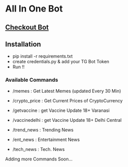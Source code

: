 # All In One Bot


## [Checkout Bot](https://t.me/MrCybergod_bot)

## Installation

* pip install -r requirements.txt
* create credentials.py & add your TG Bot Token
* Run !!


### Available Commands

* /memes  : Get Latest Memes (updated Every 30 Min)

* /crypto_price : Get Current Prices of CryptoCurrency 

* /getvaccine : get Vaccine Update 18+ Varanasi

* /vaccinedelhi : get Vaccine Update 18+ Delhi Central

* /trend_news : Trending News

* /ent_news : Entertainment News

* /tech_news : Tech. News

Adding more Commands Soon...